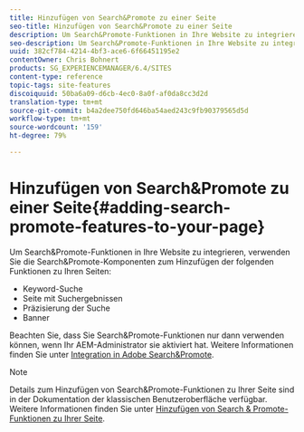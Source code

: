 ```yaml
---
title: Hinzufügen von Search&Promote zu einer Seite
seo-title: Hinzufügen von Search&Promote zu einer Seite
description: Um Search&Promote-Funktionen in Ihre Website zu integrieren, verwenden Sie die Search&Promote-Komponenten, um Schlüsselwortsuchen, Suchergebnisseiten, Suchverfeinerung und Bannerfunktionen zu Ihrer Seite hinzuzufügen.
seo-description: Um Search&Promote-Funktionen in Ihre Website zu integrieren, verwenden Sie die Search&Promote-Komponenten, um Schlüsselwortsuchen, Suchergebnisseiten, Suchverfeinerung und Bannerfunktionen zu Ihrer Seite hinzuzufügen.
uuid: 382cf784-4214-4bf3-ace6-6f66451195e2
contentOwner: Chris Bohnert
products: SG_EXPERIENCEMANAGER/6.4/SITES
content-type: reference
topic-tags: site-features
discoiquuid: 50ba6a09-d6cb-4ec0-8a0f-af0da8cc3d2d
translation-type: tm+mt
source-git-commit: b4a2dee750fd646ba54aed243c9fb90379565d5d
workflow-type: tm+mt
source-wordcount: '159'
ht-degree: 79%

---
```



# Hinzufügen von Search&amp;Promote zu einer Seite{#adding-search-promote-features-to-your-page}

Um Search&amp;Promote-Funktionen in Ihre Website zu integrieren, verwenden Sie die Search&amp;Promote-Komponenten zum Hinzufügen der folgenden Funktionen zu Ihren Seiten:

* Keyword-Suche
* Seite mit Suchergebnissen
* Präzisierung der Suche
* Banner

Beachten Sie, dass Sie Search&amp;Promote-Funktionen nur dann verwenden können, wenn Ihr AEM-Administrator sie aktiviert hat. Weitere Informationen finden Sie unter [Integration in Adobe Search&amp;Promote](/help/sites-administering/search-and-promote.md).

>[!NOTE]
>
>Details zum Hinzufügen von Search&amp;Promote-Funktionen zu Ihrer Seite sind in der Dokumentation der klassischen Benutzeroberfläche verfügbar. Weitere Informationen finden Sie unter [Hinzufügen von Search &amp; Promote-Funktionen zu Ihrer Seite](/help/sites-classic-ui-authoring/classic-feature-search-promote.md).

